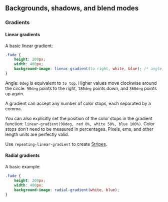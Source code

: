 ## Backgrounds, shadows, and blend modes

### Gradients

#### Linear gradients

A basic linear gradient:

```css
.fade {
    height: 200px;
    width: 400px;
    background-image: linear-gradient(to right, white, blue); /* angle, starting color, and ending color */
}
```

Angle: `0deg` is equivalent to `to top`. Higher values move clockwise around the circle: `90deg` points to the right, `180deg` points down, and `360deg` points up again.

A gradient can accept any number of color stops, each separated by a comma.

You can also explicitly set the position of the color stops in the gradient function: `linear-gradient(90deg, red 0%, white 50%, blue 100%)`. Color stops don’t need to be measured in percentages. Pixels, ems, and other length units are perfectly valid.

Use `repeating-linear-gradient` to create [Stripes](https://css-tricks.com/stripes-css/).

#### Radial gradients

A basic example:

```css
.fade {
    height: 200px;
    width: 400px;
    background-image: radial-gradient(white, blue);
}
```